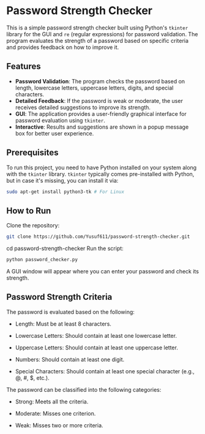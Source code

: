 # Password Strength Checker

This is a simple password strength checker built using Python's `tkinter` library for the GUI and `re` (regular expressions) for password validation. The program evaluates the strength of a password based on specific criteria and provides feedback on how to improve it.

## Features
- **Password Validation**: The program checks the password based on length, lowercase letters, uppercase letters, digits, and special characters.
- **Detailed Feedback**: If the password is weak or moderate, the user receives detailed suggestions to improve its strength.
- **GUI**: The application provides a user-friendly graphical interface for password evaluation using `tkinter`.
- **Interactive**: Results and suggestions are shown in a popup message box for better user experience.

## Prerequisites

To run this project, you need to have Python installed on your system along with the `tkinter` library. `tkinter` typically comes pre-installed with Python, but in case it's missing, you can install it via:

```bash
sudo apt-get install python3-tk # For Linux
```
## How to Run

Clone the repository:

```bash
git clone https://github.com/Yusuf611/password-strength-checker.git
```
cd password-strength-checker
Run the script:

```bash
python password_checker.py
```
A GUI window will appear where you can enter your password and check its strength.

## Password Strength Criteria

The password is evaluated based on the following:

- Length: Must be at least 8 characters.

- Lowercase Letters: Should contain at least one lowercase letter.

- Uppercase Letters: Should contain at least one uppercase letter.

- Numbers: Should contain at least one digit.

- Special Characters: Should contain at least one special character (e.g., @, #, $, etc.).

The password can be classified into the following categories:

- Strong: Meets all the criteria.

- Moderate: Misses one criterion.

- Weak: Misses two or more criteria.
